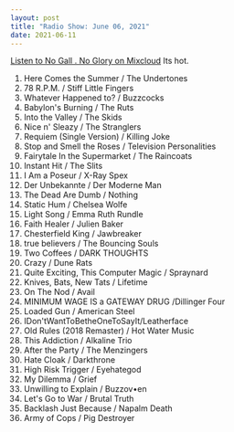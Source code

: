 ```yaml
---
layout: post
title: "Radio Show: June 06, 2021"
date: 2021-06-11
---
```


[Listen to No Gall . No Glory on Mixcloud](https://www.mixcloud.com/jimshreds/june-06-2021-no-gall-no-glory-wkdu-917fm-philadelphia/) Its hot.

1. Here Comes the Summer / The Undertones
2. 78 R.P.M. / Stiff Little Fingers
3. Whatever Happened to? / Buzzcocks
4. Babylon's Burning / The Ruts
5. Into the Valley / The Skids
6. Nice n' Sleazy / The Stranglers
7. Requiem (Single Version) / Killing Joke
8. Stop and Smell the Roses / Television Personalities
9. Fairytale In the Supermarket / The Raincoats
10. Instant Hit / The Slits
11. I Am a Poseur / X-Ray Spex
12. Der Unbekannte / Der Moderne Man
13. The Dead Are Dumb / Nothing
14. Static Hum / Chelsea Wolfe
15. Light Song / Emma Ruth Rundle
16. Faith Healer / Julien Baker
17. Chesterfield King / Jawbreaker
18. true believers / The Bouncing Souls
19. Two Coffees / DARK THOUGHTS
20. Crazy / Dune Rats
21. Quite Exciting, This Computer Magic / Spraynard
22. Knives, Bats, New Tats / Lifetime
23. On The Nod / Avail
24. MINIMUM WAGE IS a GATEWAY DRUG /Dillinger Four
25. Loaded Gun / American Steel
26. IDon'tWantToBetheOneToSayIt/Leatherface
27. Old Rules (2018 Remaster) / Hot Water Music
28. This Addiction / Alkaline Trio
29. After the Party / The Menzingers
30. Hate Cloak / Darkthrone
31. High Risk Trigger / Eyehategod
32. My Dilemma / Grief
33. Unwilling to Explain / Buzzov•en
34. Let's Go to War / Brutal Truth
35. Backlash Just Because / Napalm Death
36. Army of Cops / Pig Destroyer
